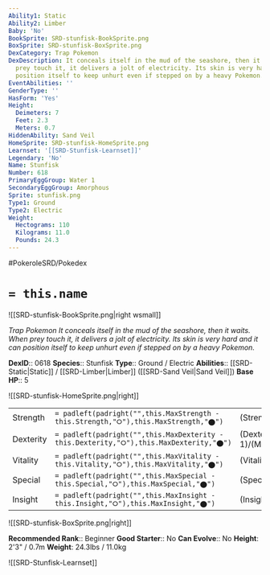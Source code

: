```yaml
---
Ability1: Static
Ability2: Limber
Baby: 'No'
BookSprite: SRD-stunfisk-BookSprite.png
BoxSprite: SRD-stunfisk-BoxSprite.png
DexCategory: Trap Pokemon
DexDescription: It conceals itself in the mud of the seashore, then it waits. When
  prey touch it, it delivers a jolt of electricity. Its skin is very hard and it can
  position itself to keep unhurt even if stepped on by a heavy Pokemon.
EventAbilities: ''
GenderType: ''
HasForm: 'Yes'
Height:
  Deimeters: 7
  Feet: 2.3
  Meters: 0.7
HiddenAbility: Sand Veil
HomeSprite: SRD-stunfisk-HomeSprite.png
Learnset: '[[SRD-Stunfisk-Learnset]]'
Legendary: 'No'
Name: Stunfisk
Number: 618
PrimaryEggGroup: Water 1
SecondaryEggGroup: Amorphous
Sprite: stunfisk.png
Type1: Ground
Type2: Electric
Weight:
  Hectograms: 110
  Kilograms: 11.0
  Pounds: 24.3
---
```


#PokeroleSRD/Pokedex

# `= this.name`

![[SRD-stunfisk-BookSprite.png|right wsmall]]

*Trap Pokemon*
*It conceals itself in the mud of the seashore, then it waits. When prey touch it, it delivers a jolt of electricity. Its skin is very hard and it can position itself to keep unhurt even if stepped on by a heavy Pokemon.*

**DexID**:: 0618
**Species**:: Stunfisk
**Type**:: Ground / Electric
**Abilities**:: [[SRD-Static|Static]] / [[SRD-Limber|Limber]] ([[SRD-Sand Veil|Sand Veil]])
**Base HP**:: 5

![[SRD-stunfisk-HomeSprite.png|right]]

|           |                                                                                        |                                          |
| --------- | -------------------------------------------------------------------------------------- | ---------------------------------------- |
| Strength  | `= padleft(padright("",this.MaxStrength - this.Strength,"⭘"),this.MaxStrength,"⬤")`    | (Strength::2)/(MaxStrength::4)   |
| Dexterity | `= padleft(padright("",this.MaxDexterity - this.Dexterity,"⭘"),this.MaxDexterity,"⬤")` | (Dexterity:: 1)/(MaxDexterity::3) |
| Vitality  | `= padleft(padright("",this.MaxVitality - this.Vitality,"⭘"),this.MaxVitality,"⬤")`    | (Vitality::2)/(MaxVitality::5)   |
| Special   | `= padleft(padright("",this.MaxSpecial - this.Special,"⭘"),this.MaxSpecial,"⬤")`       | (Special::2)/(MaxSpecial::5)     |
| Insight   | `= padleft(padright("",this.MaxInsight - this.Insight,"⭘"),this.MaxInsight,"⬤")`       | (Insight::3)/(MaxInsight::6)     |

![[SRD-stunfisk-BoxSprite.png|right]]

**Recommended Rank**:: Beginner
**Good Starter**:: No
**Can Evolve**:: No
**Height**: 2'3" / 0.7m
**Weight**: 24.3lbs / 11.0kg

![[SRD-Stunfisk-Learnset]]